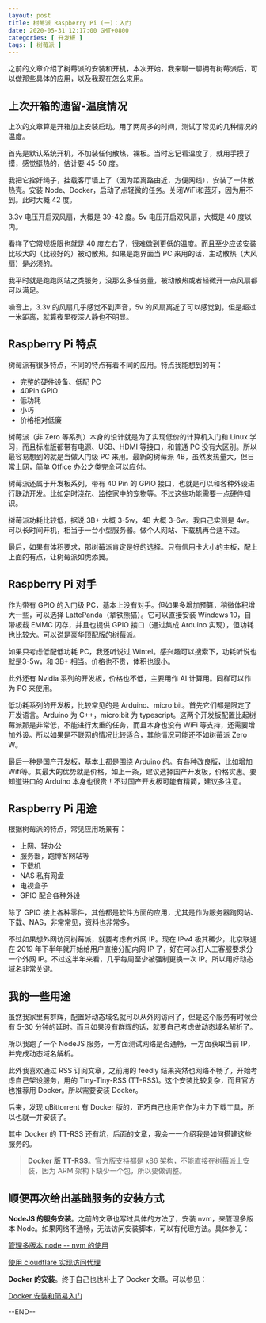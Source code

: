 ```yaml
---
layout: post
title: 树莓派 Raspberry Pi (一)：入门
date: 2020-05-31 12:17:00 GMT+0800
categories: [ 开发板 ]
tags: [ 树莓派 ]
---
```


之前的文章介绍了树莓派的安装和开机，本次开始，我来聊一聊拥有树莓派后，可以做那些具体的应用，以及我现在怎么来用。

<!-- more -->

## 上次开箱的遗留-温度情况

上次的文章算是开箱加上安装启动。用了两周多的时间，测试了常见的几种情况的温度。

首先是默认系统开机，不加装任何散热，裸板。当时忘记看温度了，就用手摸了摸，感觉挺热的，估计要 45-50 度。

我把它拴好绳子，挂载客厅墙上了（因为距离路由近，方便网线），安装了一体散热壳。安装 Node、Docker，启动了点轻微的任务。关闭WiFi和蓝牙，因为用不到。此时大概 42 度。

3.3v 电压开启双风扇，大概是 39-42 度。5v 电压开启双风扇，大概是 40 度以内。

看样子它常规极限也就是 40 度左右了，很难做到更低的温度。而且至少应该安装比较大的（比较好的）被动散热。如果是跑界面当 PC 来用的话，主动散热（大风扇）是必须的。

我平时就是跑跑网站之类服务，没那么多任务量，被动散热或者轻微开一点风扇都可以满足。

噪音上，3.3v 的风扇几乎感觉不到声音，5v 的风扇离近了可以感觉到，但是超过一米距离，就算夜里夜深人静也不明显。

## Raspberry Pi 特点

树莓派有很多特点，不同的特点有着不同的应用。特点我能想到的有：

* 完整的硬件设备、低配 PC
* 40Pin GPIO
* 低功耗
* 小巧
* 价格相对低廉

树莓派（非 Zero 等系列）本身的设计就是为了实现低价的计算机入门和 Linux 学习，而且标准版都带有电源、USB、HDMI 等接口，和普通 PC 没有大区别。所以最容易想到的就是当做入门级 PC 来用。最新的树莓派
4B，虽然发热量大，但日常上网，简单 Office 办公之类完全可以应付。

树莓派还属于开发板系列，带有 40 Pin 的 GPIO 接口，也就是可以和各种外设进行联动开发。比如定时浇花、监控家中的宠物等。不过这些功能需要一点硬件知识。

树莓派功耗比较低，据说 3B+ 大概 3-5w，4B 大概 3-6w。我自己实测是 4w。可以长时间开机，相当于一台小型服务器。做个人网站、下载机再合适不过。

最后，如果有体积要求，那树莓派肯定是好的选择。只有信用卡大小的主板，配上上面的有点，让树莓派如虎添翼。

## Raspberry Pi 对手

作为带有 GPIO 的入门级 PC，基本上没有对手。但如果多增加预算，稍微体积增大一些，可以选择 LattePanda（拿铁熊猫）。它可以直接安装 Windows 10，自带板载 EMMC 闪存，并且也提供 GPIO 接口（通过集成 Arduino
实现），但功耗也比较大。可以说是豪华顶配版的树莓派。

如果只考虑低配低功耗 PC，我还听说过 Wintel。感兴趣可以搜索下，功耗听说也就是3-5w，和 3B+ 相当。价格也不贵，体积也很小。

此外还有 Nvidia 系列的开发板，价格也不低，主要用作 AI 计算用。同样可以作为 PC 来使用。

低功耗系列的开发板，比较常见的是 Arduino、micro:bit。首先它们都是限定了开发语言。Arduino 为 C++，micro:bit 为 typescript。这两个开发板配置比起树莓派那是非常低，不能进行太重的任务，而且本身也没有 WiFi
等支持，还需要增加外设。所以如果是不联网的情况比较适合，其他情况可能还不如树莓派 Zero W。

最后一种是国产开发板，基本上都是围绕 Arduino 的。有各种改良版，比如增加 Wifi等。其最大的优势就是价格，如上一条，建议选择国产开发板，价格实惠。要知道进口的 Arduino 本身也很贵！不过国产开发板可能有精简，建议多注意。

## Raspberry Pi 用途

根据树莓派的特点，常见应用场景有：

* 上网、轻办公
* 服务器，跑博客网站等
* 下载机
* NAS 私有网盘
* 电视盒子
* GPIO 配合各种外设

除了 GPIO 接上各种零件，其他都是软件方面的应用，尤其是作为服务器跑网站、下载、NAS，非常常见，资料也非常多。

不过如果想外网访问树莓派，就要考虑有外网 IP。现在 IPv4 极其稀少，北京联通在 2019 年下半年就开始给用户直接分配内网 IP 了，好在可以打人工客服要求分一个外网 IP。不过这半年来看，几乎每周至少被强制更换一次
IP。所以用好动态域名非常关键。

## 我的一些用途

虽然我家里有群辉，配置好动态域名就可以从外网访问了，但是这个服务有时候会有 5-30 分钟的延时。而且如果没有群辉的话，就要自己考虑做动态域名解析了。

所以我跑了一个 NodeJS 服务，一方面测试网络是否通畅，一方面获取当前 IP，并完成动态域名解析。

此外我喜欢通过 RSS 订阅文章，之前用的 feedly 结果突然也网络不畅了，开始考虑自己架设服务，用的 Tiny-Tiny-RSS (TT-RSS)。这个安装比较复杂，而且官方也推荐用 Docker。所以需要安装 Docker。

后来，发现 qBittorrent 有 Docker 版的，正巧自己也用它作为主力下载工具，所以也就一并安装了。

其中 Docker 的 TT-RSS 还有坑，后面的文章，我会一一介绍我是如何搭建这些服务的。

> **Docker 版 TT-RSS**。官方版支持都是 x86 架构，不能直接在树莓派上安装，因为 ARM 架构下缺少一个包，所以要做调整。

## 顺便再次给出基础服务的安装方式

**NodeJS 的服务安装**。之前的文章也写过具体的方法了，安装 nvm，来管理多版本 Node。如果网络不通畅，无法访问安装脚本，可以有代理方法。具体参见：

[管理多版本 node -- nvm 的使用](https://www.yukapril.com/2020/03/13/nvm.html)

[使用 cloudflare 实现访问代理](https://www.yukapril.com/2020/03/14/cloudflare-proxy.html)

**Docker 的安装**。终于自己也也补上了 Docker 文章。可以参见：

[Docker 安装和简易入门](https://www.yukapril.com/2020/05/23/docker.html)

--END--

